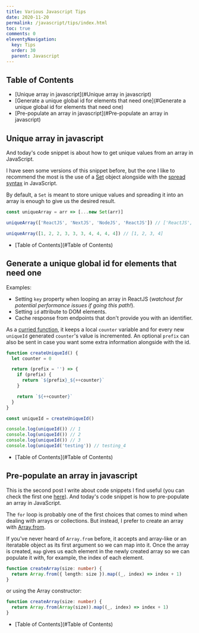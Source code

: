 ```yaml
---
title: Various Javascript Tips
date: 2020-11-20
permalink: /javascript/tips/index.html
toc: true
comments: 0
eleventyNavigation:
  key: Tips
  order: 30
  parent: Javascript
---
```


## Table of Contents
- [Unique array in javascript](#Unique array in javascript)
- [Generate a unique global id for elements that need one](#Generate a unique global id for elements that need one)
- [Pre-populate an array in javascript](#Pre-populate an array in javascript)

## Unique array in javascript

And today's code snippet is about how to get unique values from an array in JavaScript.

I have seen some versions of this snippet before, but the one I like to recommend the most is the use of a [Set](https://developer.mozilla.org/en-US/docs/Web/JavaScript/Reference/Global_Objects/Set) object alongside with the [spread syntax](https://developer.mozilla.org/en-US/docs/Web/JavaScript/Reference/Operators/Spread_syntax) in JavaScript.

By default, a `Set` is meant to store unique values and spreading it into an array is enough to give us the desired result.


```ts
const uniqueArray = arr => [...new Set(arr)]

uniqueArray(['ReactJS', 'NextJS', 'NodeJS', 'ReactJS']) // ['ReactJS', 'NextJS', 'NodeJS']

uniqueArray([1, 2, 2, 3, 3, 3, 4, 4, 4, 4]) // [1, 2, 3, 4]
```

- [Table of Contents](#Table of Contents)

## Generate a unique global id for elements that need one

Examples:

- Setting `key` property when looping an array in ReactJS (_watchout for potential performance issues if going this path!_).
- Setting `id` attribute to DOM elements.
- Cache response from endpoints that don't provide you with an identifier.

As a [curried function](https://en.wikipedia.org/wiki/Currying), it keeps a local `counter` variable and for every new `uniqueId` generated `counter`'s value is incremented.
An optional `prefix` can also be sent in case you want some extra information alongside with the id.


```js
function createUniqueId() {
  let counter = 0

  return (prefix = '') => {
    if (prefix) {
      return `${prefix}_${++counter}`
    }

    return `${++counter}`
  }
}

const uniqueId = createUniqueId()

console.log(uniqueId()) // 1
console.log(uniqueId()) // 2
console.log(uniqueId()) // 3
console.log(uniqueId('testing')) // testing_4
```

- [Table of Contents](#Table of Contents)


## Pre-populate an array in javascript

This is the second post I write about code snippets I find useful (you can check the first one [here](/blog/code-snippets-uniqueid)).
And today's code snippet is how to pre-populate an array in JavaScript.

The `for` loop is probably one of the first choices that comes to mind when dealing with arrays or collections.
But instead, I prefer to create an array with [Array.from](https://developer.mozilla.org/en-US/docs/Web/JavaScript/Reference/Global_Objects/Array/from).

If you've never heard of `Array.from` before, it accepts and array-like or an iteratable object as its first argument so we can map into it.
Once the array is created, `map` gives us each element in the newly created array so we can populate it with, for example, the index of each element.


```ts
function createArray(size: number) {
  return Array.from({ length: size }).map((_, index) => index + 1)
}
```

or using the Array constructor:


```ts
function createArray(size: number) {
  return Array.from(Array(size)).map((_, index) => index + 1)
}
```

- [Table of Contents](#Table of Contents)

